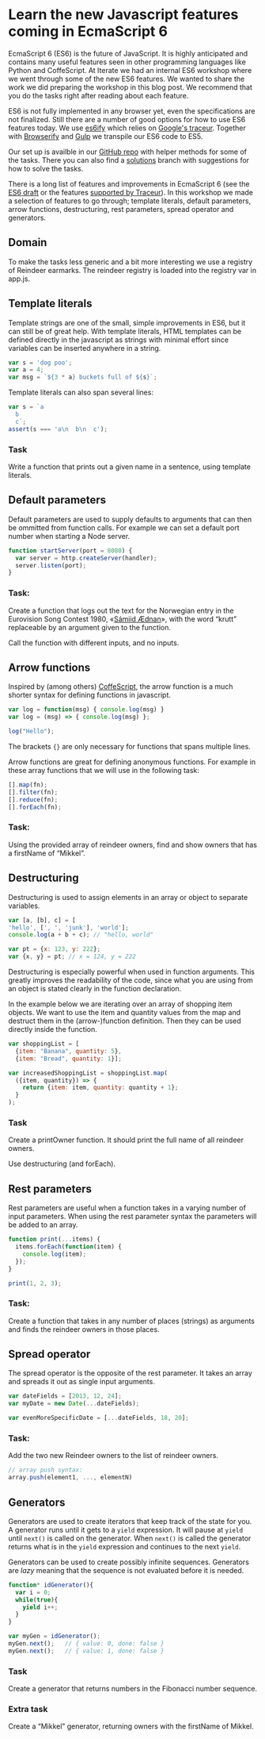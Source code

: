 Learn the new Javascript features coming in EcmaScript 6
========================================================

EcmaScript 6 (ES6) is the future of JavaScript. It is highly anticipated and contains many useful features seen in other programming languages like Python and CoffeScript. At Iterate we had an internal ES6 workshop where we went through some of the new ES6 features. We wanted to share the work we did preparing the workshop in this blog post. We recommend that you do the tasks right after reading about each feature.

ES6 is not fully implemented in any browser yet, even the specifications are not finalized. Still there are a number of good options for how to use ES6 features today. We use [es6ify](https://github.com/thlorenz/es6ify) which relies on [Google's traceur](https://github.com/google/traceur-compiler). Together with [Browserify](http://browserify.org) and [Gulp](http://gulpjs.com) we transpile our ES6 code to ES5.

Our set up is availble in our [GitHub repo](https://github.com/iterate/es6-workshop) with helper methods for some of the tasks. There you can also find a [solutions](https://github.com/iterate/es6-workshop/tree/solutions) branch with suggestions for how to solve the tasks.

There is a long list of features and improvements in EcmaScript 6 (see the [ES6 draft](http://people.mozilla.org/~jorendorff/es6-draft.html) or the features [supported by Traceur](https://github.com/google/traceur-compiler/wiki/LanguageFeatures)). In this workshop we made a selection of features to go through; template literals, default parameters, arrow functions, destructuring, rest parameters, spread operator and generators.

## Domain
To make the tasks less generic and a bit more interesting we use a registry of Reindeer earmarks. The reindeer registry is loaded into the registry var in app.js.

## Template literals
Template strings are one of the small, simple improvements in ES6, but it can still be of great help. With template literals, HTML templates can be defined directly in the javascript as strings with minimal effort since variables can be inserted anywhere in a string.

```javascript
var s = 'dog poo';
var a = 4;
var msg = `${3 * a} buckets full of ${s}`;
```

Template literals can also span several lines:

```javascript
var s = `a
  b
  c`;
assert(s === 'a\n  b\n  c');
```

### Task

Write a function that prints out a given name in a sentence, using template literals.


## Default parameters
Default parameters are used to supply defaults to arguments that can then be ommitted from function calls. For example we can set a default port number when starting a Node server.

```javascript
function startServer(port = 8080) {
  var server = http.createServer(handler);
  server.listen(port);
}
```

### Task:
Create a function that logs out the text for the Norwegian entry in the Eurovision Song Contest 1980, «[Sámiid Ædnan](http://no.wikipedia.org/wiki/S%C3%A1miid_%C3%A6dnan)», with the word “krutt” replaceable by an argument given to the function.

Call the function with different inputs, and no inputs.


## Arrow functions
Inspired by (among others) [CoffeScript](http://coffeescript.org), the arrow function is a much shorter syntax for defining functions in javascript.

```javascript
var log = function(msg) { console.log(msg) }
var log = (msg) => { console.log(msg) };

log("Hello");
```

The brackets `{}` are only necessary for functions that spans multiple lines.

Arrow functions are great for defining anonymous functions. For example in these array functions that we will use in the following task:

```javascript
[].map(fn);
[].filter(fn);
[].reduce(fn);
[].forEach(fn);
```

### Task:
Using the provided array of reindeer owners, find and show owners that has a firstName of “Mikkel”.


## Destructuring

Destructuring is used to assign elements in an array or object to separate variables.

```javascript
var [a, [b], c] = [
'hello', [', ', 'junk'], 'world'];
console.log(a + b + c); // "hello, world"

var pt = {x: 123, y: 222};
var {x, y} = pt; // x = 124, y = 222
```

Destructuring is especially powerful when used in function arguments. This greatly improves the readability of the code, since what you are using from an object is stated clearly in the function declaration.

In the example below we are iterating over an array of shopping item objects. We want to use the item and quantity values from the map and destruct them in the (arrow-)function definition. Then they can be used directly inside the function.

```javascript
var shoppingList = [
  {item: "Banana", quantity: 5},
  {item: "Bread", quantity: 1}];

var increasedShoppingList = shoppingList.map(
  ({item, quantity}) => {
    return {item: item, quantity: quantity + 1};
  }
);
```

### Task
Create a printOwner function.
It should print the full name of all reindeer owners.

Use destructuring (and forEach).


## Rest parameters
Rest parameters are useful when a function takes in a varying number of input parameters. When using the rest parameter syntax the parameters will be added to an array.

```javascript
function print(...items) {
  items.forEach(function(item) {
    console.log(item);
  });
}

print(1, 2, 3);
```

### Task:
Create a function that takes in any number of places (strings) as arguments and finds the reindeer owners in those places.


## Spread operator
The spread operator is the opposite of the rest parameter. It takes an array and spreads it out as single input arguments.

```javascript
var dateFields = [2013, 12, 24];
var myDate = new Date(...dateFields);

var evenMoreSpecificDate = [...dateFields, 18, 20];
```

### Task:
Add the two new Reindeer owners to the list of reindeer owners.

```javascript
// array push syntax:
array.push(element1, ..., elementN)
```

## Generators

Generators are used to create iterators that keep track of the state for you. A generator runs until it gets to a `yield` expression. It will pause at `yield` until `next()` is called on the generator. When `next()` is called the generator returns what is in the `yield` expression and continues to the next `yield`.

Generators can be used to create possibly infinite sequences. Generators are *lazy* meaning that the sequence is not evaluated before it is needed.

```javascript
function* idGenerator(){
  var i = 0;
  while(true){
    yield i++;
  }
}

var myGen = idGenerator();
myGen.next();   // { value: 0, done: false }
myGen.next();   // { value: 1, done: false }
```

### Task

Create a generator that returns numbers in the Fibonacci number sequence.

### Extra task

Create a “Mikkel” generator, returning owners with the firstName of Mikkel.
